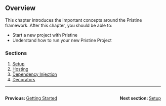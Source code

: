 Overview
--------

This chapter introduces the important concepts around the Pristine framework. After this chapter, you should be able to:
* Start a new project with Pristine
* Understand how to run your new Pristine Project


### Sections
1. [Setup](01.setup.md)
2. [Hosting](02.hosting.md)
3. [Dependency Injection](03.dependency-injection.md)
4. [Decorators](04.decorators.md)

-----
<p align="left" style="float:left">
<strong>Previous: </strong> <a href="../index.md">Getting Started</a>
</p>

<p align="right" style="float: right">
<strong>Next section: </strong> <a href="01.setup.md">Setup</a>
</p>

